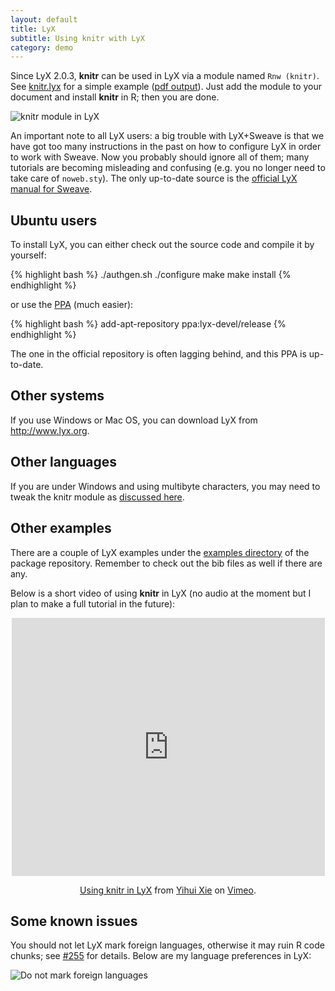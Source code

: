 ```yaml
---
layout: default
title: LyX
subtitle: Using knitr with LyX
category: demo
---
```


Since LyX 2.0.3, **knitr** can be used in LyX via a module named `Rnw (knitr)`. See [knitr.lyx](https://github.com/yihui/lyx/raw/master/examples/knitr.lyx) for a simple example ([pdf output](https://github.com/downloads/yihui/lyx/knitr.pdf)). Just add the module to your document and install **knitr** in R; then you are done.

![knitr module in LyX](http://i.imgur.com/jEKSh.png)

An important note to all LyX users: a big trouble with LyX+Sweave is that we have got too many instructions in the past on how to configure LyX in order to work with Sweave. Now you probably should ignore all of them; many tutorials are becoming misleading and confusing (e.g. you no longer need to take care of `noweb.sty`). The only up-to-date source is the [official LyX manual for Sweave](https://github.com/downloads/yihui/lyx/sweave.pdf).

## Ubuntu users

To install LyX, you can either check out the source code and compile it by yourself:

{% highlight bash %}
./authgen.sh
./configure
make
make install
{% endhighlight %}

or use the [PPA](https://launchpad.net/~lyx-devel/+archive/release) (much easier):

{% highlight bash %}
add-apt-repository ppa:lyx-devel/release
{% endhighlight %}

The one in the official repository is often lagging behind, and this PPA is up-to-date.

## Other systems

If you use Windows or Mac OS, you can download LyX from <http://www.lyx.org>.

## Other languages

If you are under Windows and using multibyte characters, you may need to tweak the knitr module as [discussed here](http://yihui.name/knitr/#comment-513794734).

## Other examples

There are a couple of LyX examples under the [examples directory](https://github.com/yihui/knitr/tree/master/inst/examples) of the package repository. Remember to check out the bib files as well if there are any.

Below is a short video of using **knitr** in LyX (no audio at the moment but I plan to make a full tutorial in the future):

<div style="text-align: center;"><iframe src="http://player.vimeo.com/video/32948939?title=0&amp;byline=0&amp;portrait=0" width="501" height="413" frameborder="0" webkitAllowFullScreen mozallowfullscreen allowFullScreen></iframe><p><a href="http://vimeo.com/32948939">Using knitr in LyX</a> from <a href="http://vimeo.com/yihui">Yihui Xie</a> on <a href="http://vimeo.com">Vimeo</a>.</p></div>

## Some known issues

You should not let LyX mark foreign languages, otherwise it may ruin R code chunks; see [#255](https://github.com/yihui/knitr/issues/255) for details. Below are my language preferences in LyX:

![Do not mark foreign languages](http://i.imgur.com/vkLhP.png)

